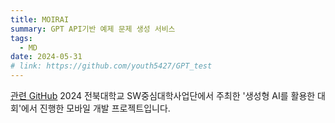 ```yaml
---
title: MOIRAI
summary: GPT API기반 예제 문제 생성 서비스
tags:
  - MD
date: 2024-05-31
# link: https://github.com/youth5427/GPT_test
---
```

[관련 GitHub](https://github.com/youth5427/GPT_test)
2024 전북대학교 SW중심대학사업단에서 주최한 '생성형 AI를 활용한 대회'에서 진행한 모바일 개발 프로젝트입니다. 